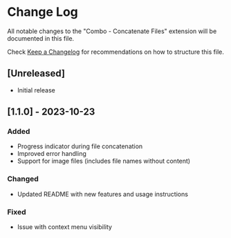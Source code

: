 # Change Log

All notable changes to the "Combo - Concatenate Files" extension will be documented in this file.

Check [Keep a Changelog](http://keepachangelog.com/) for recommendations on how to structure this file.

## [Unreleased]
- Initial release

## [1.1.0] - 2023-10-23

### Added
- Progress indicator during file concatenation
- Improved error handling
- Support for image files (includes file names without content)

### Changed
- Updated README with new features and usage instructions

### Fixed
- Issue with context menu visibility
